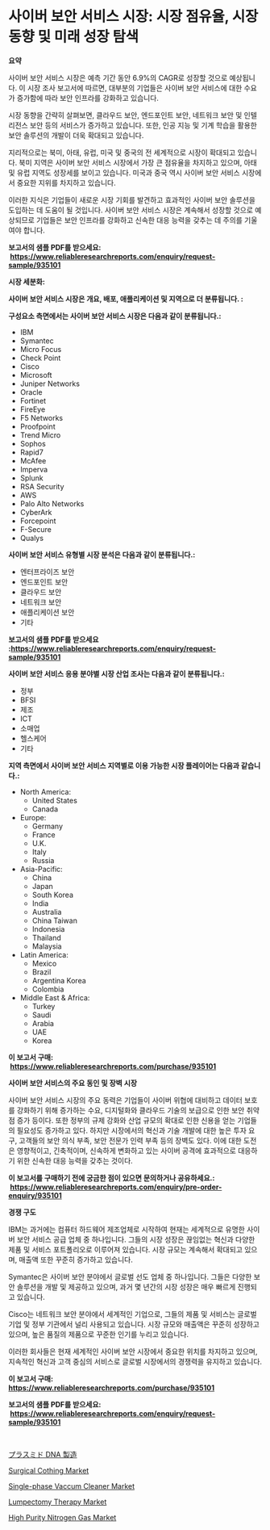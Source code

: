 <p><h1>사이버 보안 서비스 시장: 시장 점유율, 시장 동향 및 미래 성장 탐색</h1></p><p><strong>요약</strong></p>
<p><p>사이버 보안 서비스 시장은 예측 기간 동안 6.9%의 CAGR로 성장할 것으로 예상됩니다. 이 시장 조사 보고서에 따르면, 대부분의 기업들은 사이버 보안 서비스에 대한 수요가 증가함에 따라 보안 인프라를 강화하고 있습니다.</p><p>시장 동향을 간략히 살펴보면, 클라우드 보안, 엔드포인트 보안, 네트워크 보안 및 인텔리전스 보안 등의 서비스가 증가하고 있습니다. 또한, 인공 지능 및 기계 학습을 활용한 보안 솔루션의 개발이 더욱 확대되고 있습니다.</p><p>지리적으로는 북미, 아태, 유럽, 미국 및 중국의 전 세계적으로 시장이 확대되고 있습니다. 북미 지역은 사이버 보안 서비스 시장에서 가장 큰 점유율을 차지하고 있으며, 아태 및 유럽 지역도 성장세를 보이고 있습니다. 미국과 중국 역시 사이버 보안 서비스 시장에서 중요한 지위를 차지하고 있습니다.</p><p>이러한 지식은 기업들이 새로운 시장 기회를 발견하고 효과적인 사이버 보안 솔루션을 도입하는 데 도움이 될 것입니다. 사이버 보안 서비스 시장은 계속해서 성장할 것으로 예상되므로 기업들은 보안 인프라를 강화하고 신속한 대응 능력을 갖추는 데 주의를 기울여야 합니다.</p></p>
<p><strong>보고서의 샘플 PDF를 받으세요: &nbsp;<a href="https://www.reliableresearchreports.com/enquiry/request-sample/935101">https://www.reliableresearchreports.com/enquiry/request-sample/935101</a></strong></p>
<p><strong>시장 세분화:</strong></p>
<p><strong> 사이버 보안 서비스 시장은 개요, 배포, 애플리케이션 및 지역으로 더 분류됩니다. :</strong></p>
<p><strong>구성요소 측면에서는 사이버 보안 서비스 시장은 다음과 같이 분류됩니다.:</strong></p>
<p><ul><li>IBM</li><li>Symantec</li><li>Micro Focus</li><li>Check Point</li><li>Cisco</li><li>Microsoft</li><li>Juniper Networks</li><li>Oracle</li><li>Fortinet</li><li>FireEye</li><li>F5 Networks</li><li>Proofpoint</li><li>Trend Micro</li><li>Sophos</li><li>Rapid7</li><li>McAfee</li><li>Imperva</li><li>Splunk</li><li>RSA Security</li><li>AWS</li><li>Palo Alto Networks</li><li>CyberArk</li><li>Forcepoint</li><li>F-Secure</li><li>Qualys</li></ul></p>
<p><strong> 사이버 보안 서비스 유형별 시장 분석은 다음과 같이 분류됩니다.:</strong></p>
<p><ul><li>엔터프라이즈 보안</li><li>엔드포인트 보안</li><li>클라우드 보안</li><li>네트워크 보안</li><li>애플리케이션 보안</li><li>기타</li></ul></p>
<p><strong>보고서의 샘플 PDF를 받으세요 :<a href="https://www.reliableresearchreports.com/enquiry/request-sample/935101">https://www.reliableresearchreports.com/enquiry/request-sample/935101</a></strong></p>
<p><strong> 사이버 보안 서비스 응용 분야별 시장 산업 조사는 다음과 같이 분류됩니다.:</strong></p>
<p><ul><li>정부</li><li>BFSI</li><li>제조</li><li>ICT</li><li>소매업</li><li>헬스케어</li><li>기타</li></ul></p>
<p><strong>지역 측면에서 사이버 보안 서비스 지역별로 이용 가능한 시장 플레이어는 다음과 같습니다.:</strong></p>
<p><ul>
    <li>
        North America:
        <ul>
            <li>United States</li>
            <li>Canada</li>
        </ul>
    </li>
    <li>
        Europe:
        <ul>
            <li>Germany</li>
            <li>France</li>
            <li>U.K.</li>
            <li>Italy</li>
            <li>Russia</li>
        </ul>
    </li>
    <li>
        Asia-Pacific:
        <ul>
            <li>China</li>
            <li>Japan</li>
            <li>South Korea</li>
            <li>India</li>
            <li>Australia</li>
            <li>China Taiwan</li>
            <li>Indonesia</li>
            <li>Thailand</li>
            <li>Malaysia</li>
        </ul>
    </li>
    <li>
        Latin America:
        <ul>
            <li>Mexico</li>
            <li>Brazil</li>
            <li>Argentina Korea</li>
            <li>Colombia</li>
        </ul>
    </li>
    <li>
        Middle East & Africa:
        <ul>
            <li>Turkey</li>
            <li>Saudi</li>
            <li>Arabia</li>
            <li>UAE</li>
            <li>Korea</li>
        </ul>
    </li>
    </ul></p>
<p><strong>이 보고서 구매: &nbsp;<a href="https://www.reliableresearchreports.com/purchase/935101">https://www.reliableresearchreports.com/purchase/935101</a></strong></p>
<p><strong>사이버 보안 서비스의 주요 동인 및 장벽 시장</strong></p>
<p><p>사이버 보안 서비스 시장의 주요 동력은 기업들이 사이버 위협에 대비하고 데이터 보호를 강화하기 위해 증가하는 수요, 디지털화와 클라우드 기술의 보급으로 인한 보안 취약점 증가 등이다. 또한 정부의 규제 강화와 산업 규모의 확대로 인한 신용을 얻는 기업들의 필요성도 증가하고 있다. 하지만 시장에서의 혁신과 기술 개발에 대한 높은 투자 요구, 고객들의 보안 의식 부족, 보안 전문가 인력 부족 등의 장벽도 있다. 이에 대한 도전은 영향적이고, 긴축적이며, 신속하게 변화하고 있는 사이버 공격에 효과적으로 대응하기 위한 신속한 대응 능력을 갖추는 것이다.</p></p>
<p><strong>이 보고서를 구매하기 전에 궁금한 점이 있으면 문의하거나 공유하세요.: &nbsp;<a href="https://www.reliableresearchreports.com/enquiry/pre-order-enquiry/935101">https://www.reliableresearchreports.com/enquiry/pre-order-enquiry/935101</a></strong></p>
<p><strong>경쟁 구도</strong></p>
<p><p>IBM는 과거에는 컴퓨터 하드웨어 제조업체로 시작하여 현재는 세계적으로 유명한 사이버 보안 서비스 공급 업체 중 하나입니다. 그들의 시장 성장은 끊임없는 혁신과 다양한 제품 및 서비스 포트폴리오로 이루어져 있습니다. 시장 규모는 계속해서 확대되고 있으며, 매출액 또한 꾸준히 증가하고 있습니다.</p><p>Symantec은 사이버 보안 분야에서 글로벌 선도 업체 중 하나입니다. 그들은 다양한 보안 솔루션을 개발 및 제공하고 있으며, 과거 몇 년간의 시장 성장은 매우 빠르게 진행되고 있습니다.</p><p>Cisco는 네트워크 보안 분야에서 세계적인 기업으로, 그들의 제품 및 서비스는 글로벌 기업 및 정부 기관에서 널리 사용되고 있습니다. 시장 규모와 매출액은 꾸준히 성장하고 있으며, 높은 품질의 제품으로 꾸준한 인기를 누리고 있습니다. </p><p>이러한 회사들은 현재 세계적인 사이버 보안 시장에서 중요한 위치를 차지하고 있으며, 지속적인 혁신과 고객 중심의 서비스로 글로벌 시장에서의 경쟁력을 유지하고 있습니다.</p></p>
<p><strong>이 보고서 구매: &nbsp; <a href="https://www.reliableresearchreports.com/purchase/935101">https://www.reliableresearchreports.com/purchase/935101</a></strong></p>
<p><strong>보고서의 샘플 PDF를 받으세요: &nbsp;<a href="https://www.reliableresearchreports.com/enquiry/request-sample/935101">https://www.reliableresearchreports.com/enquiry/request-sample/935101</a></strong><strong></strong></p>
<p>&nbsp;</p>
<p><p><a href="https://github.com/mcbeesbxa270/Market-Research-Report-List-1/blob/main/7403130184630.md">プラスミド DNA 製造</a></p><p><a href="https://changeable-paste-463.notion.site/Surgical-Cothing-Market-Analysis-and-Market-Size-Global-Industry-Overview-Market-Segmentation-and--d4696b79ae6d4148bc050ed26dbf6aac">Surgical Cothing Market</a></p><p><a href="https://issuu.com/reportprime-2/docs/single-phase-vaccum-cleaner-market-size-2030.pptx">Single-phase Vaccum Cleaner Market</a></p><p><a href="https://fuschia-pecorino-a6d.notion.site/Lumpectomy-Therapy-Market-Share-Market-New-Trends-Analysis-Report-By-Type-By-Application-By-End--1130cb5e7cba4659a3e890fa25882d76">Lumpectomy Therapy Market</a></p><p><a href="https://view.publitas.com/reportprime-1/high-purity-nitrogen-gas-market-size-global-industry-overview-market-segmentation-and-forecast-2024-to-2031/">High Purity Nitrogen Gas Market</a></p></p>